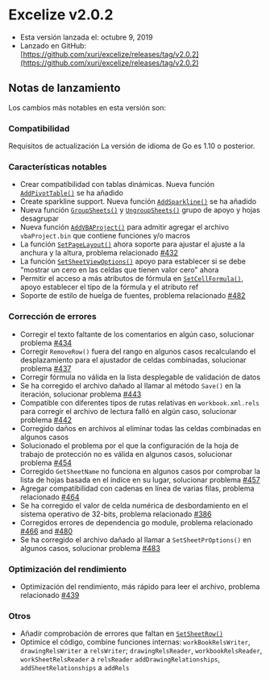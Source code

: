 # Excelize v2.0.2

* Esta versión lanzada el: octubre 9, 2019
* Lanzado en GitHub: [https://github.com/xuri/excelize/releases/tag/v2.0.2](https://github.com/xuri/excelize/releases/tag/v2.0.2)

## Notas de lanzamiento

Los cambios más notables en esta versión son:

### Compatibilidad

Requisitos de actualización La versión de idioma de Go es 1.10 o posterior.

### Características notables

* Crear compatibilidad con tablas dinámicas. Nueva función [`AddPivotTable()`](https://pkg.go.dev/github.com/xuri/excelize/v2@v2.0.2#File.AddPivotTable) se ha añadido
* Create sparkline support. Nueva función [`AddSparkline()`](https://pkg.go.dev/github.com/xuri/excelize/v2@v2.0.2#File.AddSparkline) se ha añadido
* Nueva función [`GroupSheets()`](https://pkg.go.dev/github.com/xuri/excelize/v2@v2.0.2#File.GroupSheets) y [`UngroupSheets()`](https://pkg.go.dev/github.com/xuri/excelize/v2@v2.0.2#File.UngroupSheets) grupo de apoyo y hojas desagrupar
* Nueva función [`AddVBAProject()`](https://pkg.go.dev/github.com/xuri/excelize/v2@v2.0.2#File.AddVBAProject) para admitir agregar el archivo `vbaProject.bin` que contiene funciones y/o macros
* La función [`SetPageLayout()`](https://pkg.go.dev/github.com/xuri/excelize/v2@v2.0.2#File.SetPageLayout) ahora soporte para ajustar el ajuste a la anchura y la altura, problema relacionado [#432](https://github.com/xuri/excelize/issues/432)
* La función [`SetSheetViewOptions()`](https://pkg.go.dev/github.com/xuri/excelize/v2@v2.0.2#File.SetSheetViewOptions) apoyo para establecer si se debe "mostrar un cero en las celdas que tienen valor cero" ahora
* Permitir el acceso a más atributos de fórmula en [`SetCellFormula()`](https://pkg.go.dev/github.com/xuri/excelize/v2@v2.0.2#File.SetCellFormula), apoyo establecer el tipo de la fórmula y el atributo ref
* Soporte de estilo de huelga de fuentes, problema relacionado [#482](https://github.com/xuri/excelize/issues/482)

### Corrección de errores

* Corregir el texto faltante de los comentarios en algún caso, solucionar problema [#434](https://github.com/xuri/excelize/issues/434)
* Corregir `RemoveRow()` fuera del rango en algunos casos recalculando el desplazamiento para el ajustador de celdas combinadas, solucionar problema [#437](https://github.com/xuri/excelize/issues/437)
* Corregir fórmula no válida en la lista desplegable de validación de datos
* Se ha corregido el archivo dañado al llamar al método `Save()` en la iteración, solucionar problema [#443](https://github.com/xuri/excelize/issues/443)
* Compatible con diferentes tipos de rutas relativas en `workbook.xml.rels` para corregir el archivo de lectura falló en algún caso, solucionar problema [#442](https://github.com/xuri/excelize/issues/442)
* Corregido daños en archivos al eliminar todas las celdas combinadas en algunos casos
* Solucionado el problema por el que la configuración de la hoja de trabajo de protección no es válida en algunos casos, solucionar problema [#454](https://github.com/xuri/excelize/issues/454)
* Corregido `GetSheetName` no funciona en algunos casos por comprobar la lista de hojas basada en el índice en su lugar, solucionar problema [#457](https://github.com/xuri/excelize/issues/457)
* Agregar compatibilidad con cadenas en línea de varias filas, problema relacionado [#464](https://github.com/xuri/excelize/issues/464)
* Se ha corregido el valor de celda numérica de desbordamiento en el sistema operativo de 32-bits, problema relacionado [#386](https://github.com/xuri/excelize/issues/386)
* Corregidos errores de dependencia go module, problema relacionado [#466](https://github.com/xuri/excelize/issues/466) and [#480](https://github.com/xuri/excelize/issues/480)
* Se ha corregido el archivo dañado al llamar a `SetSheetPrOptions()` en algunos casos, solucionar problema [#483](https://github.com/xuri/excelize/issues/483)

### Optimización del rendimiento

* Optimización del rendimiento, más rápido para leer el archivo, problema relacionado [#439](https://github.com/xuri/excelize/issues/439)

### Otros

* Añadir comprobación de errores que faltan en [`SetSheetRow()`](https://pkg.go.dev/github.com/xuri/excelize/v2@v2.0.2#File.SetSheetRow)
* Optimice el código, combine funciones internas:
`workBookRelsWriter`, `drawingRelsWriter` a `relsWriter`;
`drawingRelsReader`, `workbookRelsReader`, `workSheetRelsReader` a `relsReader`
`addDrawingRelationships`, `addSheetRelationships` a `addRels`
